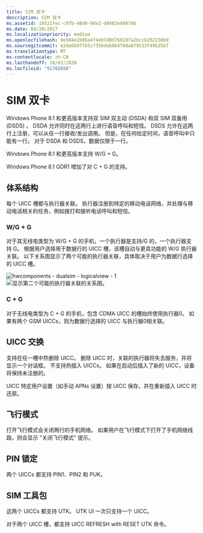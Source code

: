 ```yaml
---
title: SIM 双卡
description: SIM 双卡
ms.assetid: 18521fec-c9fb-48d0-9de2-d0482e4807d6
ms.date: 04/20/2017
ms.localizationpriority: medium
ms.openlocfilehash: 0e504e2b06a4f4eb7d8d766197a2bccb20223069
ms.sourcegitcommit: e2de6b9ffb5c7356deb864f9da879533f49b25bf
ms.translationtype: MT
ms.contentlocale: zh-CN
ms.lasthandoff: 10/03/2020
ms.locfileid: "91702658"
---
```

# <a name="dual-sim"></a>SIM 双卡


Windows Phone 8.1 和更高版本支持双 SIM 双主动 (DSDA) 和双 SIM 双备用 (DSDS) 。 DSDA 允许同时在这两行上进行语音呼叫和短信。 DSDS 允许在这两行上注册，可以从任一行接收/发出调用。 但是，在任何给定时间，语音呼叫中只能有一行。 对于 DSDA 和 DSDS，数据仅限于一行。

Windows Phone 8.1 和更高版本支持 W/G + G。

Windows Phone 8.1 GDR1 增加了对 C + G 的支持。

## <a name="architecture"></a>体系结构


每个 UICC 槽都与执行器关联。 执行器注册到特定的移动电话网络，并处理与移动电话相关的任务，例如拨打和接听电话呼叫和短信。

### <a name="wg--g"></a>W/G + G

对于其无线电类型为 W/G + G 的手机，一个执行器是支持/G 的，一个执行器支持 G。 根据用户选择用于数据行的 UICC 槽，该槽自动与更具功能的 W/G 执行器关联。 以下关系图显示了两个可能的执行器关联，具体取决于用户为数据行选择的 UICC 槽。

![hwcomponents \- dualsim \- logicalview \- 1](images/hwcomponents-dualsim-logicalview.png) ![显示第二个可能的执行器关联的关系图。](images/hwcomponents-dualsim-logicalview-2.png)

### <a name="cg"></a>C + G

对于无线电类型为 C + G 的手机，包含 CDMA UICC 的槽始终使用执行器0。 如果有两个 GSM UICCs，则为数据行选择的 UICC 与执行器0相关联。

## <a name="uicc-swapping"></a>UICC 交换


支持在任一槽中热删除 UICC。 删除 UICC 时，关联的执行器将失去服务，并将显示一个对话框。 不支持热插入 UICCs。 如果在启动后插入了新的 UICC，设备将保持未注册的。

UICC 特定用户设置（如手动 APNs 设置）按 UICC 保存，并在重新插入 UICC 时还原。

## <a name="airplane-mode"></a>飞行模式


打开飞行模式会关闭两行的手机网络。 如果用户在飞行模式下打开了手机网络线路，则会显示 "关闭飞行模式" 提示。

## <a name="pin-lock"></a>PIN 锁定


两个 UICCs 都支持 PIN1、PIN2 和 PUK。

## <a name="sim-toolkit"></a>SIM 工具包


这两个 UICCs 都支持 UTK。 UTK UI 一次只支持一个 UICC。

对于两个 UICC 槽，都支持 UICC REFRESH with RESET UTK 命令。

 

